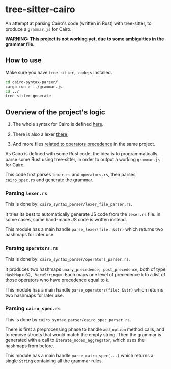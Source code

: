 # tree-sitter-cairo
An attempt at parsing Cairo's code (written in Rust) with tree-sitter, to produce a `grammar.js` for Cairo.

**WARNING: This project is not working yet, due to some ambiguities in the grammar file.**

## How to use
Make sure you have `tree-sitter, nodejs` installed.
``` sh
cd cairo-syntax-parser/
cargo run > ../grammar.js
cd ../
tree-sitter generate
```


## Overview of the project's logic

1. The whole syntax for Cairo is defined [here](https://github.com/starkware-libs/cairo/blob/main/crates/cairo-lang-syntax-codegen/src/cairo_spec.rs).

2. There is also a lexer [there](https://github.com/starkware-libs/cairo/blob/main/crates/cairo-lang-parser/src/lexer.rs),
3. And more files [related to operators precedence](https://github.com/starkware-libs/cairo/blob/main/crates/cairo-lang-parser/src/operators.rs
) in the same project.

 As Cairo is defined with some Rust code, the idea is to programmatically parse some Rust using tree-sitter, in order to output a working `grammar.js` for Cairo. 
 
 This code first parses `lexer.rs` and `operators.rs`, then parses `cairo_spec.rs` and generate the grammar.

### Parsing `lexer.rs`
 
 This is done by: `cairo_syntax_parser/lexer_file_parser.rs`. 
 
 It tries its best to automatically generate JS code from the `lexer.rs` file. In some cases, some hand-made JS code is written instead.

This module has a main handle `parse_lexer(file: &str)` which returns two hashmaps for later use.

### Parsing `operators.rs`
 This is done by: `cairo_syntax_parser/operators_parser.rs`. 
 
 It produces two hashmaps `unary_precedence, post_precedence`, both of type `HashMap<u32, Vec<String>>`. Each maps one level of precedence `k` to a list of those operators who have precedence equal to `k`.

This module has a main handle `parse_operators(file: &str)` which returns two hashmaps for later use.
 
### Parsing `cairo_spec.rs`
 
 This is done by `cairo_syntax_parser/cairo_spec_parser.rs`.
 
 There is first a preprocessing phase to handle `add_option` method calls, and to remove structs that would match the empty string.
 Then the grammar is generated with a call to `iterate_nodes_aggregator`, which uses the hashmaps from before.

This module has a main handle `parse_cairo_spec(...)` which returns a single `String` containing all the grammar rules.
